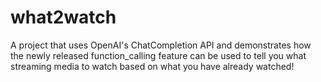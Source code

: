 # what2watch
A project that uses OpenAI's ChatCompletion API and demonstrates how the newly released function_calling feature can be used to tell you what streaming media to watch based on what you have already watched!
